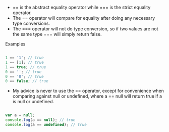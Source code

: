 - == is the abstract equality operator while === is the strict equality operator.
- The == operator will compare for equality after doing any necessary type conversions.
- The === operator will not do type conversion, so if two values are not the same type === will simply return false.


Examples

```javascript

1 == '1'; // true
1 == [1]; // true
1 == true; // true
0 == ''; // true
0 == '0'; // true
0 == false; // true
```
- My advice is never to use the == operator, except for convenience when comparing against null or undefined, where a == null will return true if a is null or undefined.

```javascript

var a = null;
console.log(a == null); // true
console.log(a == undefined); // true
```



